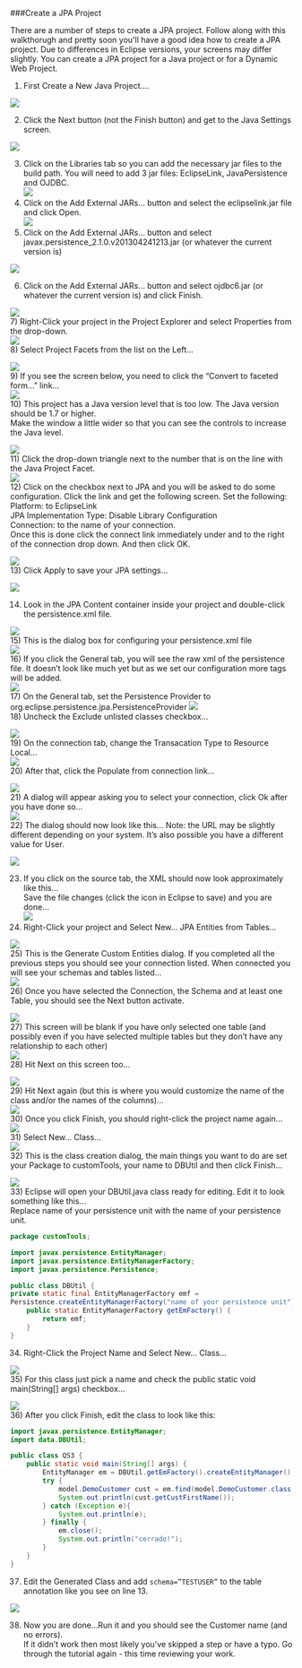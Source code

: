 <!-- this is the tutorial slowly I turned -->
###Create a JPA Project

There are a number of steps to create a JPA project. Follow along with this walkthorugh and pretty soon you'll have a good idea how to create a JPA project. Due to differences in Eclipse versions, your screens may differ slightly. You can create a JPA project for a Java project or for a Dynamic Web Project.

1) First Create a New Java Project….

![](images/slowlyiturned/image10.png)<br>

2) Click the Next button (not the Finish button) and get to the Java Settings screen.

![](images/slowlyiturned/image12.png)<br>

3) Click on the Libraries tab so you can add the necessary jar files to the build path. You will need to add 3 jar files: EclipseLink, JavaPersistence and OJDBC.<br>
![](images/slowlyiturned/image11.png)<br>
4) Click on the Add External JARs… button and select the eclipselink.jar file and click Open. <br>
![](images/slowlyiturned/image14.png)<br>
5) Click on the Add External JARs… button and select javax.persistence_2.1.0.v201304241213.jar (or whatever the current version is)<br>

![](images/slowlyiturned/image13.png)<br>

6) Click on the Add External JARs… button and select ojdbc6.jar (or whatever the current version is) and click Finish.<br>

![](images/slowlyiturned/image16.png)<br>
7) Right-Click your project in the Project Explorer and select Properties from the drop-down.<br>
![](images/slowlyiturned/image15.png)<br>
8) Select Project Facets from the list on the Left…<br>

![](images/slowlyiturned/image20.png)<br>
9) If you see the screen below, you need to click the “Convert to faceted form…” link…<br>
![](images/slowlyiturned/image18.png)<br>
10) This project has a Java version level that is too low.  The Java version should be 1.7 or higher.<br>
Make the window a little wider so that you can see the controls to increase the Java level.<br>

![](images/slowlyiturned/image25.png)<br>
11) Click the drop-down triangle next to the number that is on the line with the Java Project Facet.<br>
![](images/slowlyiturned/image21.png)<br>
12) Click on the checkbox next to JPA and you will be asked to do some configuration. Click the link and get the following screen. Set the following:<br>
Platform: to EclipseLink<br>
JPA Implementation Type: Disable Library Configuration<br>
Connection: to the name of your connection. <br>
Once this is done click the connect link immediately under and to the right of the connection drop down. 
And then click OK.<br>

![](images/slowlyiturned/image23.png)<br>
13) Click Apply to save your JPA settings…<br>

![](images/slowlyiturned/image26.png)<br>

14) Look in the JPA Content container inside your project and double-click the persistence.xml file.<br>

![](images/slowlyiturned/image28.png)<br>
15) This is the dialog box for configuring your persistence.xml file<br>
![](images/slowlyiturned/image29.png)<br>
16) If you click the General tab, you will see the raw xml of the persistence file. It doesn’t look like much yet but as we set our configuration more tags will be added.<br>
![](images/slowlyiturned/image30.png)<br>
17) On the General tab, set the Persistence Provider to  org.eclipse.persistence.jpa.PersistenceProvider
![](images/slowlyiturned/image31.png)<br>
18) Uncheck the Exclude unlisted classes checkbox…<br>

![](images/slowlyiturned/image32.png)<br>
19) On the connection tab, change the Transacation Type to Resource Local…<br>
![](images/slowlyiturned/image33.png)<br>
20) After that, click the Populate from connection link…<br>

![](images/slowlyiturned/image34.png)<br>
21) A dialog will appear asking you to select your connection, click Ok after you have done so…<br>
![](images/slowlyiturned/image00.png)<br>
22) The dialog should now look like this… Note: the URL may be slightly different depending on your system. It’s also possible you have a different value for User.<br>

![](images/slowlyiturned/image01.png)<br>

23) If you click on the source tab, the XML should now look approximately like this… <br>
Save the file changes (click the icon in Eclipse to save) and you are done…<br>
![](images/slowlyiturned/image02.png)<br>
24) Right-Click your project and Select New… JPA Entities from Tables…<br>

![](images/slowlyiturned/image03.png)<br>
25) This is the Generate Custom Entities dialog. If you completed all the previous steps you should see your connection listed. When connected you will see your schemas and tables listed…<br>
![](images/slowlyiturned/image04.png)<br>
26) Once you have selected the Connection, the Schema and at least one Table, you should see the Next button activate.<br>

![](images/slowlyiturned/image05.png)<br>
27) This screen will be blank if you have only selected one table (and possibly even if you have selected multiple tables but they don’t have any relationship to each other)<br>
![](images/slowlyiturned/image06.png)<br>
28) Hit Next on this screen too…<br>

![](images/slowlyiturned/image07.png)<br>
29) Hit Next again (but this is where you would customize the name of the class and/or the names of the columns)…<br>
![](images/slowlyiturned/image08.png)<br>
30) Once you click Finish, you should right-click the project name again…<br>
![](images/slowlyiturned/image09.png)<br>
31) Select New… Class…<br>
![](images/slowlyiturned/image17.png)<br>
32) This is the class creation dialog, the main things you want to do are set your Package to customTools, your name to DBUtil and then click Finish…<br>

![](images/slowlyiturned/image19.png)<br>
33) Eclipse will open your DBUtil.java class ready for editing. Edit it to look something like this…<br>
Replace name of your persistence unit with the name of your persistence unit.<br>

```java
package customTools;

import javax.persistence.EntityManager;
import javax.persistence.EntityManagerFactory;
import javax.persistence.Persistence;

public class DBUtil {
private static final EntityManagerFactory emf = 
Persistence.createEntityManagerFactory("name of your persistence unit");
	public static EntityManagerFactory getEmFactory() {
		return emf;
	}
}
```
34) Right-Click the Project Name and Select New… Class…<br>

![](images/slowlyiturned/image22.png)<br>
35) For this class just pick a name and check the public static void main(String[] args) checkbox…<br>

![](images/slowlyiturned/image24.png)<br>
36) After you click Finish, edit the class to look like this:<br>

```java
import javax.persistence.EntityManager;
import data.DBUtil;

public class QS3 {
	public static void main(String[] args) {
		EntityManager em = DBUtil.getEmFactory().createEntityManager();
		try {
			model.DemoCustomer cust = em.find(model.DemoCustomer.class, (long)2);
			System.out.println(cust.getCustFirstName());
		} catch (Exception e){
			System.out.println(e);
		} finally {
			em.close();
			System.out.println("cerrado!");
		}
	}
}

```
37)  Edit the Generated Class and add ```schema=”TESTUSER”``` to the table annotation like you see on line 13.<br>

![](images/slowlyiturned/image27.png)<br>

38) Now you are done…Run it and you should see the Customer name (and no errors).<br>
If it didn’t work then most likely you’ve skipped a step or have a typo. Go through the tutorial again - this time reviewing your work.

